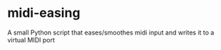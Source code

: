 # midi-easing
A small Python script that eases/smoothes midi input and writes it to a virtual MIDI port
